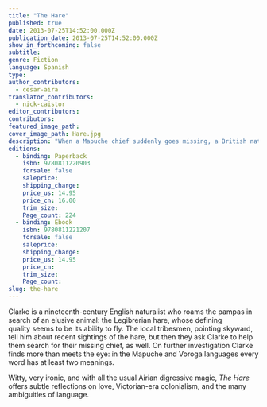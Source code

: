 ```yaml
---
title: "The Hare"
published: true
date: 2013-07-25T14:52:00.000Z
publication_date: 2013-07-25T14:52:00.000Z
show_in_forthcoming: false
subtitle:
genre: Fiction
language: Spanish
type:
author_contributors:
  - cesar-aira
translator_contributors:
  - nick-caistor
editor_contributors:
contributors:
featured_image_path:
cover_image_path: Hare.jpg
description: "When a Mapuche chief suddenly goes missing, a British naturalist is asked to find him in the vast Argentine pampas "
editions:
  - binding: Paperback
    isbn: 9780811220903
    forsale: false
    saleprice:
    shipping_charge:
    price_us: 14.95
    price_cn: 16.00
    trim_size:
    Page_count: 224
  - binding: Ebook
    isbn: 9780811221207
    forsale: false
    saleprice:
    shipping_charge:
    price_us: 14.95
    price_cn:
    trim_size:
    Page_count:
slug: the-hare
---
```


Clarke is a nineteenth-century English naturalist who roams the pampas in search of an elusive animal: the Legibrerian hare, whose defining quality seems to be its ability to fly. The local tribesmen, pointing skyward, tell him about recent sightings of the hare, but then they ask Clarke to help them search for their missing chief, as well. On further investigation Clarke finds more than meets the eye: in the Mapuche and Voroga languages every word has at least two meanings.

Witty, very ironic, and with all the usual Airian digressive magic, _The Hare_ offers subtle reflections on love, Victorian-era colonialism, and the many ambiguities of language.

